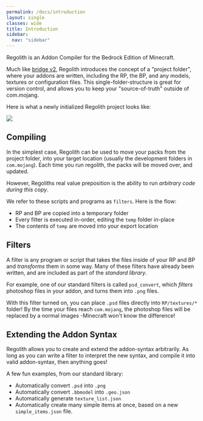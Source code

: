```yaml
---
permalink: /docs/introduction
layout: single
classes: wide
title: Introduction
sidebar:
  nav: "sidebar"
---
```


Regolith is an Addon Compiler for the Bedrock Edition of Minecraft.

Much like [bridge v2](https://editor.bridge-core.app/), Regolith introduces the concept of a "project folder", where your addons are written, including the RP, the BP, and any models, textures or configuration files. This single-folder-structure is great for version control, and allows you to keep your "source-of-truth" outside of com.mojang.

Here is what a newly initialized Regolith project looks like:


![](regolith/assets/images/docs/introduction/project-folder.png)


## Compiling

In the simplest case, Regolith can be used to move your packs from the project folder, into your target location (usually the development folders in `com.mojang`). Each time you run regolith, the packs will be moved over, and updated.

However, Regoliths real value preposition is the ability to run *arbitrary code during this copy*. 

We refer to these scripts and programs as `filters`. Here is the flow:
- RP and BP are copied into a temporary folder
- Every filter is executed in-order, editing the `temp` folder in-place
- The contents of `temp` are moved into your export location

## Filters

A filter is any program or script that takes the files inside of your RP and BP and *transforms* them in some way. Many of these filters have already been written, and are included as part of the *standard library*. 

For example, one of our standard filters is called `psd_convert`, which *filters* photoshop files in your addon, and turns them into `.png` files.

With this filter turned on, you can place `.psd` files directly into `RP/textures/*` folder! By the time your files reach `com.mojang`, the photoshop files will be replaced by a normal images -Minecraft won't know the difference!

## Extending the Addon Syntax

Regolith allows you to create and extend the addon-syntax arbitrarily. As long as you can write a filter to interpret the new syntax, and compile it into valid addon-syntax, then anything goes! 

A few fun examples, from our standard library:
- Automatically convert `.psd` into `.png`
- Automatically convert `.bbmodel` into `.geo.json`
- Automatically generate `texture_list.json`
- Automatically create many simple items at once, based on a new `simple_items.json` file.



